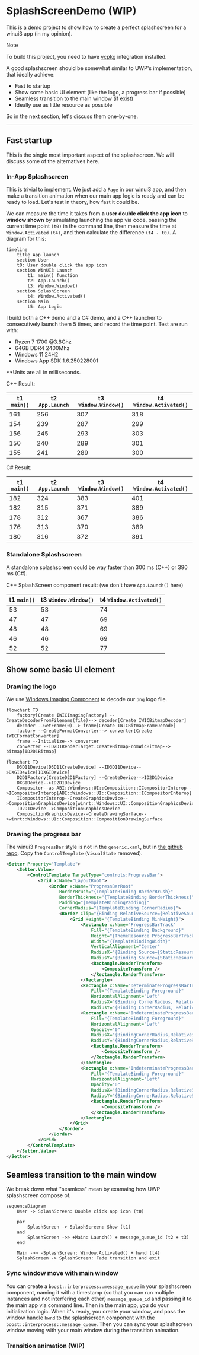 ﻿# SplashScreenDemo (WIP)
This is a demo project to show how to create a perfect splashscreen for a winui3 app (in my opinion).

>[!Note]
> To build this project, you need to have [vcpkg](https://vcpkg.io/) integration installed.

A good splashscreen should be somewhat similar to UWP's implementation, that ideally achieve:
- Fast to startup
- Show some basic UI element (like the logo, a progress bar if possible)
- Seamless transition to the main window (if exist)
- Ideally use as little resource as possible

So in the next section, let's discuss them one-by-one.

----
## Fast startup
This is the single most important aspect of the splashscreen. We will discuss some of the alternatives here.
### In-App Splashscreen
This is trivial to implement. We just add a `Page` in our winui3 app, and then make a transition animation when our 
main app logic is ready and can be ready to load. Let's test in theory, how fast it could be.

We can measure the time it takes from **a user double click the app icon** to **window shown** by simulating launching
the app via code, passing the current time point `(t0)` in the command line, then measure the time at `Window.Activated`
`(t4)`, and then calculate the difference `(t4 - t0)`. A diagram for this:
```mermaid
timeline
    title App launch
    section User
    t0: User double click the app icon
    section WinUI3 Launch
        t1: main() function
        t2: App.Launch()
        t3: Window.Window()
    section SplashScreen
        t4: Window.Activated()
    section Main
        t5: App Logic
```

I build both a C++ demo and a C# demo, and a C++ launcher to consecutively launch them 5 times, and record the time point.
Test are run with:
- Ryzen 7 1700 @3.8Ghz
- 64GB DDR4 2400Mhz
- Windows 11 24H2
- Windows App SDK 1.6.250228001

**Units are all in milliseconds.

C++ Result:

| t1 `main()` | t2 `App.Launch` | t3 `Window.Window()` | t4 `Window.Activated()` |
|-------------|-----------------|----------------------|-------------------------|
| 161| 256 | 307 | 318 |
|154 | 239 | 287 | 299 | 
|156 | 245 | 293 | 303
|150 | 240 | 289 | 301
|155 | 241 | 289 | 300



C# Result:

| t1 `main()` | t2 `App.Launch` | t3 `Window.Window()` | t4 `Window.Activated()` |
|-------------|-----------------|----------------------|-------------------------|
| 182 | 324 | 383 | 401
| 182 | 315 | 371 | 389
| 178 | 312 | 367 | 386
| 176 | 313 | 370 | 389
| 180 | 316 | 372 | 391


### Standalone Splashscreen
A standalone splashscreen could be way faster than 300 ms (C++) or 390 ms (C#).  

C++ SplashScreen component result: (we don't have `App.Launch()` here)

| t1 `main()` | t3 `Window.Window()` | t4 `Window.Activated()` |
|-------------|----------------------|-------------------------|
| 53 | 53 | 74
| 47 | 47 | 69
| 48 | 48 | 69
| 46 | 46 | 69
| 52 | 52 | 77


## Show some basic UI element
### Drawing the logo
We use [Windows Imaging Component](https://learn.microsoft.com/en-us/windows/win32/wic/-wic-lh) to decode our `png` logo file.
```mermaid
flowchart TD
    factory[Create IWICImagingFactory] --CreateDecoderFromFilename(file)--> decoder[Create IWICBitmapDecoder]
    decoder --GetFrame(0)--> frame[Create IWICBitmapFrameDecode]
    factory --CreateFormatConverter--> converter[Create IWICFormatConverter]
    frame --Initialize--> converter
    converter --ID2D1RenderTarget.CreateBitmapFromWicBitmap--> bitmap[ID2D1Bitmap]
```

```mermaid
flowchart TD
    D3D11Device[D3D11CreateDevice] --ID3D11Device-->DXGIDevice[IDXGIDevice]
    D2D1Factory[CreateD2D1Factory] --CreateDevice-->ID2D1Device
    DXGIDevice-->ID2D1Device
    Compositor--as ABI::Windows::UI::Composition::ICompositorInterop-->ICompositorInterop[ABI::Windows::UI::Composition::ICompositorInterop]
    ICompositorInterop--CreateGraphicsDevice-->CompositionGraphicsDevice[winrt::Windows::UI::CompositionGraphicsDevice]
    ID2D1Device-->CompositionGraphicsDevice
    CompositionGraphicsDevice--CreateDrawingSurface-->winrt::Windows::UI::Composition::CompositionDrawingSurface
```

### Drawing the progress bar
The winui3 `ProgressBar` style is not in the `generic.xaml`, but in [the github repo](https://github.com/microsoft/microsoft-ui-xaml/blob/3b4ee2bd3de498e27517e82cf840acd000970ffc/src/controls/dev/ProgressBar/ProgressBar.xaml).
Copy the `ControlTemplate` (`VisualState` removed).
```xml
<Setter Property="Template">
    <Setter.Value>
        <ControlTemplate TargetType="controls:ProgressBar">
            <Grid x:Name="LayoutRoot">
                <Border x:Name="ProgressBarRoot" 
                    BorderBrush="{TemplateBinding BorderBrush}" 
                    BorderThickness="{TemplateBinding BorderThickness}" 
                    Padding="{TemplateBindingPadding}"
                    CornerRadius="{TemplateBinding CornerRadius}">
                    <Border Clip="{Binding RelativeSource={RelativeSource TemplatedParent}, Path=TemplateSettings.ClipRect}">
                        <Grid Height="{TemplateBinding MinHeight}">
                            <Rectangle x:Name="ProgressBarTrack" 
                                Fill="{TemplateBinding Background}" 
                                Height="{ThemeResource ProgressBarTrackHeight}" 
                                Width="{TemplateBindingWidth}"
                                VerticalAlignment="Center" 
                                RadiusX="{Binding Source={StaticResource ProgressBarTrackCornerRadius}, Converter{StaticResourceTopLeftCornerRadiusDoubleValueConverter}}" 
                                RadiusY="{Binding Source={StaticResource ProgressBarTrackCornerRadius}, Converter{StaticResourceBottomRightCornerRadiusDoubleValueConverter}}">
                                <Rectangle.RenderTransform>
                                    <CompositeTransform />
                                </Rectangle.RenderTransform>
                            </Rectangle>
                            <Rectangle x:Name="DeterminateProgressBarIndicator" 
                                Fill="{TemplateBinding Foreground}" 
                                HorizontalAlignment="Left" 
                                RadiusX="{Binding CornerRadius, RelativeSourc{RelativeSource TemplatedParent}, Converter={StaticResource TopLeftCornerRadiusDoubleValueConverter}}" 
                                RadiusY="{Binding CornerRadius, RelativeSourc{RelativeSource TemplatedParent}, Converter={StaticResource BottomRightCornerRadiusDoubleValueConverter}}" />
                            <Rectangle x:Name="IndeterminateProgressBarIndicator" 
                                Fill="{TemplateBinding Foreground}" 
                                HorizontalAlignment="Left" 
                                Opacity="0" 
                                RadiusX="{BindingCornerRadius,RelativeSource={RelativeSource TemplatedParent}, Converter={StaticResource TopLeftCornerRadiusDoubleValueConverter}}" 
                                RadiusY="{BindingCornerRadius,RelativeSource={RelativeSource TemplatedParent}, Converter={StaticResource BottomRightCornerRadiusDoubleValueConverter}}">
                                <Rectangle.RenderTransform>
                                    <CompositeTransform />
                                </Rectangle.RenderTransform>
                            </Rectangle>
                            <Rectangle x:Name="IndeterminateProgressBarIndicator2" 
                                Fill="{TemplateBinding Foreground}" 
                                HorizontalAlignment="Left" 
                                Opacity="0" 
                                RadiusX="{BindingCornerRadius,RelativeSource={RelativeSource TemplatedParent}, Converter={StaticResource TopLeftCornerRadiusDoubleValueConverter}}" 
                                RadiusY="{BindingCornerRadius,RelativeSource={RelativeSource TemplatedParent}, Converter={StaticResource BottomRightCornerRadiusDoubleValueConverter}}">
                                <Rectangle.RenderTransform>
                                    <CompositeTransform />
                                </Rectangle.RenderTransform>
                            </Rectangle>
                        </Grid>
                    </Border>
                </Border>
            </Grid>
        </ControlTemplate>
    </Setter.Value>
</Setter>
```


## Seamless transition to the main window
We break down what "seamless" mean by examaing how UWP splashscreen compose of.
```mermaid
sequenceDiagram
    User -> SplashScreen: Double click app icon (t0)
    
    par
        SplashScreen -> SplashScreen: Show (t1)
    and
        SplashScreen ->> +Main: Launch() + message_queue_id (t2 + t3)
    end
   
    Main ->> -SplashScreen: Window.Activated() + hwnd (t4)
    SplashScreen -> SplashScreen: Fade transition and exit

```

### Sync window move with main window
You can create a `boost::interprocess::message_queue` in your splashscreen component,
naming it with a timestamp (so that you can run multiple instances and not interfering each other) `message_queue_id` 
and passing it to the main app via command line.
Then in the main app, you do your initialization logic. 
When it's ready, you create your window, and pass the window handle `hwnd` to the splashscreen component with the `boost::interprocess::message_queue`. 
Then you can sync your splashscreen window moving with your main window during the transition animation.

### Transition animation (WIP)
